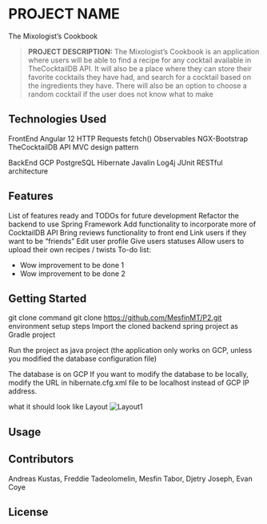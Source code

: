 # PROJECT NAME
The Mixologist’s Cookbook
>**PROJECT DESCRIPTION:** 
The Mixologist’s Cookbook is an application where users will be able to find a recipe for any cocktail available in TheCocktailDB API. It will also be a place where they can store their favorite cocktails they have had, and search for a cocktail based on the ingredients they have. There will also be an option to choose a random cocktail if the user does not know what to make

## Technologies Used
FrontEnd
  Angular 12
    HTTP Requests
    fetch()
    Observables
    NGX-Bootstrap
    TheCocktailDB API
    MVC design pattern

  BackEnd
    GCP PostgreSQL
    Hibernate
    Javalin
    Log4j
    JUnit
    RESTful architecture


## Features
List of features ready and TODOs for future development
    Refactor the backend to use Spring Framework
    Add functionality to incorporate more of CocktailDB API
    Bring reviews functionality to front end
    Link users if they want to be “friends”
    Edit user profile
    Give users statuses
    Allow users to upload their own recipes / twists
To-do list:
* Wow improvement to be done 1
* Wow improvement to be done 2
## Getting Started

git clone command
  git clone https://github.com/MesfinMT/P2.git
environment setup steps
  Import the cloned backend spring project as Gradle project
  
  Run the project as java project (the application only works on GCP, unless you modified the database configuration file)
  
  The database is on GCP If you want to modify the database to be locally, modify the URL in hibernate.cfg.xml file to be localhost instead of GCP IP address.

what it should look like
Layout
![Layout1](https://user-images.githubusercontent.com/44088080/139850686-cd91cf9a-138e-4163-ba4f-af7bdbf26378.png)

## Usage

## Contributors
Andreas Kustas, Freddie Tadeolomelin, Mesfin Tabor, Djetry Joseph, Evan Coye
## License
